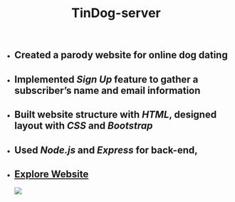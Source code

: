 <h1 align="center">TinDog-server</h1>
<br>
<ul>
 <li><h2>Created a parody website for online dog dating</h2></li>
 <li><h2>Implemented <em>Sign Up</em> feature to gather a subscriber’s name and email information</h2></li>
 <li><h2>Built website structure with <em>HTML</em>, designed layout with <em>CSS</em> and <em>Bootstrap</em></h2></li>
 <li><h2>Used <em>Node.js</em> and <em>Express</em> for back-end, </h2></li>
 <li><h2><a target="_blank" href="https://hidden-reef-38435.herokuapp.com/">Explore Website</a></h2></li>
 <img src="https://github.com/jungheeyu/projects/blob/main/TinDog-server/public/images/tindog.gif">
</ul>
<br>

<br>
